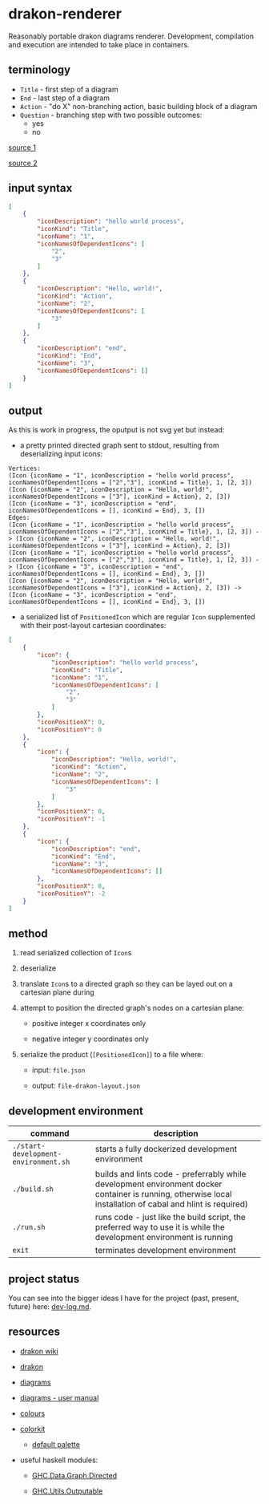 # drakon-renderer

Reasonably portable drakon diagrams renderer. Development, compilation and execution are intended to take place in containers.

## terminology

* `Title` - first step of a diagram
* `End` - last step of a diagram
* `Action` - "do X" non-branching action, basic building block of a diagram
* `Question` - branching step with two possible outcomes:
  * yes
  * no

[source 1](https://en.m.wikipedia.org/wiki/DRAKON#/media/File%3AIcons_of_Visual_Programming_Language_--DRAKON--.png)

[source 2](https://en.m.wikipedia.org/wiki/DRAKON)

## input syntax

```json
[
    {
        "iconDescription": "hello world process",
        "iconKind": "Title",
        "iconName": "1",
        "iconNamesOfDependentIcons": [
            "2",
            "3"
        ]
    },
    {
        "iconDescription": "Hello, world!",
        "iconKind": "Action",
        "iconName": "2",
        "iconNamesOfDependentIcons": [
            "3"
        ]
    },
    {
        "iconDescription": "end",
        "iconKind": "End",
        "iconName": "3",
        "iconNamesOfDependentIcons": []
    }
]
```

## output

As this is work in progress, the oputput is not svg yet but instead:

* a pretty printed directed graph sent to stdout, resulting from deserializing input icons:

```
Vertices:
(Icon {iconName = "1", iconDescription = "hello world process", iconNamesOfDependentIcons = ["2","3"], iconKind = Title}, 1, [2, 3])
(Icon {iconName = "2", iconDescription = "Hello, world!", iconNamesOfDependentIcons = ["3"], iconKind = Action}, 2, [3])
(Icon {iconName = "3", iconDescription = "end", iconNamesOfDependentIcons = [], iconKind = End}, 3, [])
Edges:
(Icon {iconName = "1", iconDescription = "hello world process", iconNamesOfDependentIcons = ["2","3"], iconKind = Title}, 1, [2, 3]) -> (Icon {iconName = "2", iconDescription = "Hello, world!", iconNamesOfDependentIcons = ["3"], iconKind = Action}, 2, [3])
(Icon {iconName = "1", iconDescription = "hello world process", iconNamesOfDependentIcons = ["2","3"], iconKind = Title}, 1, [2, 3]) -> (Icon {iconName = "3", iconDescription = "end", iconNamesOfDependentIcons = [], iconKind = End}, 3, [])
(Icon {iconName = "2", iconDescription = "Hello, world!", iconNamesOfDependentIcons = ["3"], iconKind = Action}, 2, [3]) -> (Icon {iconName = "3", iconDescription = "end", iconNamesOfDependentIcons = [], iconKind = End}, 3, [])
```

* a serialized list of `PositionedIcon` which are regular `Icon` supplemented with their post-layout cartesian coordinates:

```json
[
    {
        "icon": {
            "iconDescription": "hello world process",
            "iconKind": "Title",
            "iconName": "1",
            "iconNamesOfDependentIcons": [
                "2",
                "3"
            ]
        },
        "iconPositionX": 0,
        "iconPositionY": 0
    },
    {
        "icon": {
            "iconDescription": "Hello, world!",
            "iconKind": "Action",
            "iconName": "2",
            "iconNamesOfDependentIcons": [
                "3"
            ]
        },
        "iconPositionX": 0,
        "iconPositionY": -1
    },
    {
        "icon": {
            "iconDescription": "end",
            "iconKind": "End",
            "iconName": "3",
            "iconNamesOfDependentIcons": []
        },
        "iconPositionX": 0,
        "iconPositionY": -2
    }
]
```

## method

1. read serialized collection of `Icon`s

2. deserialize

3. translate `Icon`s to a directed graph so they can be layed out on a cartesian plane during

4. attempt to position the directed graph's nodes on a cartesian plane:

    * positive integer x coordinates only

    * negative integer y coordinates only

5. serialize the product (`[PositionedIcon]`) to a file where:

    * input: `file.json`

    * output: `file-drakon-layout.json`

## development environment

| command | description |
| --- | --- |
| `./start-development-environment.sh` | starts a fully dockerized development environment |
| `./build.sh` | builds and lints code - preferrably while development environment docker container is running, otherwise local installation of cabal and hlint is required) |
| `./run.sh` | runs code - just like the build script, the preferred way to use it is while the development environment is running |
| `exit` | terminates development environment |

## project status

You can see into the bigger ideas I have for the project (past, present, future) here: [dev-log.md](./dev-log.md).

## resources

* [drakon wiki](https://en.m.wikipedia.org/wiki/DRAKON)

* [drakon](https://drakonhub.com/read/docs)

* [diagrams](https://archives.haskell.org/projects.haskell.org/diagrams/doc/quickstart.html#introduction)

* [diagrams - user manual](https://archives.haskell.org/projects.haskell.org/diagrams/doc/manual.html)

* [colours](https://www.colourlovers.com)

* [colorkit](https://colorkit.co/)

  * [default palette](https://colorkit.co/palette/642915-963e20-c7522a-e5c185-fbf2c4-74a892-008585-006464-004343/)

* useful haskell modules:

  * [GHC.Data.Graph.Directed](https://hackage.haskell.org/package/ghc-9.4.7/docs/GHC-Data-Graph-Directed.html)

  * [GHC.Utils.Outputable](https://hackage.haskell.org/package/ghc-9.4.7/docs/GHC-Utils-Outputable.html)
